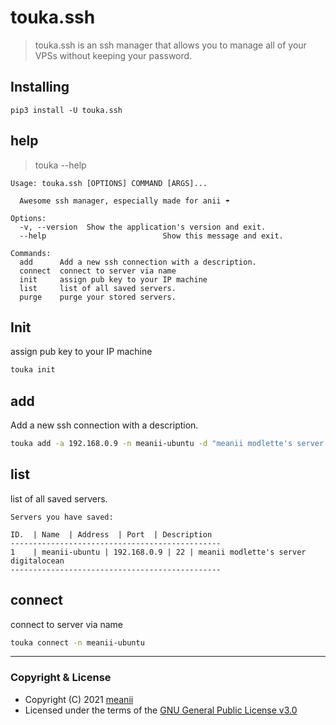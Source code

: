 # touka.ssh
> touka.ssh is an ssh manager that allows you to manage all of your VPSs without keeping your password.

## Installing
```
pip3 install -U touka.ssh
```


## help 
> touka --help
```
Usage: touka.ssh [OPTIONS] COMMAND [ARGS]...

  Awesome ssh manager, especially made for anii ☂️

Options:
  -v, --version  Show the application's version and exit.
  --help                          Show this message and exit.

Commands:
  add      Add a new ssh connection with a description.
  connect  connect to server via name
  init     assign pub key to your IP machine
  list     list of all saved servers.
  purge    purge your stored servers.
```
## Init
assign pub key to your IP machine
```sh
touka init
```

## add
Add a new ssh connection with a description.
```sh
touka add -a 192.168.0.9 -n meanii-ubuntu -d "meanii modlette's server digitalocean"
```

## list
list of all saved servers.

```
Servers you have saved:

ID.  | Name  | Address  | Port  | Description  
-----------------------------------------------
1    | meanii-ubuntu | 192.168.0.9 | 22 | meanii modlette's server digitalocean 
-----------------------------------------------
```

## connect
connect to server via name
```sh
touka connect -n meanii-ubuntu
```

---
###  Copyright & License
- Copyright (C)  2021 [meanii](https://github.om/meanii )
- Licensed under the terms of the [GNU General Public License v3.0](https://github.com/meanii/touka.shh/blob/main/LICENSE)